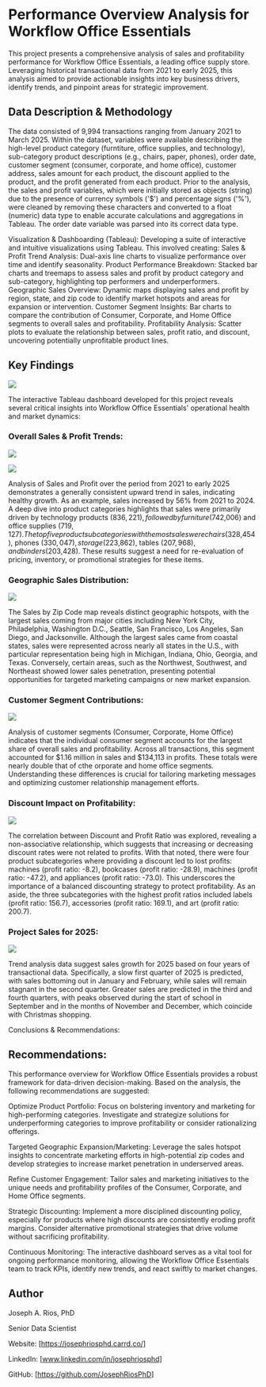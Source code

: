 # Performance Overview Analysis for Workflow Office Essentials
This project presents a comprehensive analysis of sales and profitability performance for Workflow Office Essentials, a leading office supply store. Leveraging historical transactional data from 2021 to early 2025, this analysis aimed to provide actionable insights into key business drivers, identify trends, and pinpoint areas for strategic improvement.

## Data Description & Methodology
The data consisted of 9,994 transactions ranging from January 2021 to March 2025. Within the dataset, variables were available describing the high-level product category (furntiture, office supplies, and technology), sub-category product descriptions (e.g., chairs, paper, phones), order date, customer segment (consumer, corporate, and home office), customer address, sales amount for each product, the discount applied to the product, and the profit generated from each product. Prior to the analysis, the sales and profit variables, which were initially stored as objects (string) due to the presence of currency symbols ('$') and percentage signs ('%'), were cleaned by removing these characters and converted to a float (numeric) data type to enable accurate calculations and aggregations in Tableau. The order date variable was parsed into its correct data type. 

Visualization & Dashboarding (Tableau): Developing a suite of interactive and intuitive visualizations using Tableau. This involved creating:
Sales & Profit Trend Analysis: Dual-axis line charts to visualize performance over time and identify seasonality.
Product Performance Breakdown: Stacked bar charts and treemaps to assess sales and profit by product category and sub-category, highlighting top performers and underperformers.
Geographic Sales Overview: Dynamic maps displaying sales and profit by region, state, and zip code to identify market hotspots and areas for expansion or intervention.
Customer Segment Insights: Bar charts to compare the contribution of Consumer, Corporate, and Home Office segments to overall sales and profitability.
Profitability Analysis: Scatter plots to evaluate the relationship between sales, profit ratio, and discount, uncovering potentially unprofitable product lines.

## Key Findings

![](Dashboard.png)

The interactive Tableau dashboard developed for this project reveals several critical insights into Workflow Office Essentials' operational health and market dynamics:

### Overall Sales & Profit Trends:

![](SalesbyCategory.png)

![](SalesbySubcategory.png)

Analysis of Sales and Profit over the period from 2021 to early 2025 demonstrates a generally consistent upward trend in sales, indicating healthy growth. As an example, sales increased by 56% from 2021 to 2024. A deep dive into product categories highlights that sales were primarily driven by technology products ($836,221), followed by furniture ($742,006) and office supplies ($719,127). The top five product subcategories with the most sales were chairs ($328,454), phones ($330,047), storage ($223,862), tables ($207,968), and binders ($203,428). These results suggest a need for re-evaluation of pricing, inventory, or promotional strategies for these items.

### Geographic Sales Distribution:

![](SalesbyZipcode.png)

The Sales by Zip Code map reveals distinct geographic hotspots, with the largest sales coming from major cities including New York City, Philadelphia, Washington D.C., Seattle, San Francisco, Los Angeles, San Diego, and Jacksonville. Although the largest sales came from coastal states, sales were represented across nearly all states in the U.S., with particular representation being high in Michigan, Indiana, Ohio, Georgia, and Texas. Conversely, certain areas, such as the Northwest, Southwest, and Northeast showed lower sales penetration, presenting potential opportunities for targeted marketing campaigns or new market expansion.

### Customer Segment Contributions:

![](SalesbyCustomerSegment.png)

Analysis of customer segments (Consumer, Corporate, Home Office) indicates that the individual consumer segment accounts for the largest share of overall sales and profitability. Across all transactions, this segment accounted for $1.16 million in sales and $134,113 in profits. These totals were nearly double that of cthe orporate and home office segments. Understanding these differences is crucial for tailoring marketing messages and optimizing customer relationship management efforts.


### Discount Impact on Profitability:

![](SalesbyDiscountPercent.png)

The correlation between Discount and Profit Ratio was explored, revealing a non-associative relationship, which suggests that increasing or decreasing discount rates were not related to profits. With that noted, there were four product subcategories where providing a discount led to lost profits: machines (profit ratio: -8.2), bookcases (profit ratio: -28.9), machines (profit ratio: -47.2), and appliances (profit ratio: -73.0). This underscores the importance of a balanced discounting strategy to protect profitability. As an aside, the three subcategories with the highest profit ratios included labels (profit ratio: 156.7), accessories (profit ratio: 169.1), and art (profit ratio: 200.7).

### Project Sales for 2025:

![](ProjectedSales.png)

Trend analysis data suggest sales growth for 2025 based on four years of transactional data. Specifically, a slow first quarter of 2025 is predicted, with sales bottoming out in January and February, while sales will remain stagnant in the second quarter. Greater sales are predicted in the third and fourth quarters, with peaks observed during the start of school in September and in the months of November and December, which coincide with Christmas shopping. 


Conclusions & Recommendations:

## Recommendations:

This performance overview for Workflow Office Essentials provides a robust framework for data-driven decision-making. Based on the analysis, the following recommendations are suggested:

Optimize Product Portfolio: Focus on bolstering inventory and marketing for high-performing categories. Investigate and strategize solutions for underperforming categories to improve profitability or consider rationalizing offerings.

Targeted Geographic Expansion/Marketing: Leverage the sales hotspot insights to concentrate marketing efforts in high-potential zip codes and develop strategies to increase market penetration in underserved areas.

Refine Customer Engagement: Tailor sales and marketing initiatives to the unique needs and profitability profiles of the Consumer, Corporate, and Home Office segments.

Strategic Discounting: Implement a more disciplined discounting policy, especially for products where high discounts are consistently eroding profit margins. Consider alternative promotional strategies that drive volume without sacrificing profitability.

Continuous Monitoring: The interactive dashboard serves as a vital tool for ongoing performance monitoring, allowing the Workflow Office Essentials team to track KPIs, identify new trends, and react swiftly to market changes.


## Author
Joseph A. Rios, PhD

Senior Data Scientist

Website: [https://josephriosphd.carrd.co/]

LinkedIn: [www.linkedin.com/in/josephriosphd]

GitHub: [https://github.com/JosephRiosPhD]
